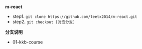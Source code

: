 **m-react**

- step1. `git clone https://github.com/leetx2014/m-react.git`
- step2. `git checkout [对应分支]`

**分支说明**

- 01-kkb-course

